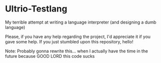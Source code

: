 # Ultrio-Testlang
My terrible attempt at writing a language interpreter (and designing a dumb language)

Please, if you have any help regarding the project, I'd appreciate it if you gave some help. If you just stumbled upon this repository, hello!

Note:
Probably gonna rewrite this... when I actually have the time in the future because GOOD LORD this code sucks
